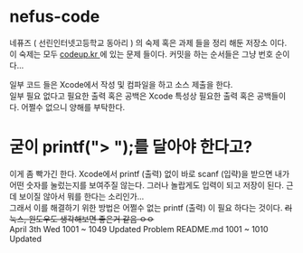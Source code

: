 # nefus-code
네퓨즈 ( 선린인터넷고등학교 동아리 ) 의 숙제 혹은 과제 들을 정리 해둔 저장소 이다. <br/>
이 숙제는 모두 <a href="codeup.kr"> codeup.kr </a> 에 있는 문제 들이다. 커밋을 하는 순서들은 그냥 번호 순이다... <br/>

일부 코드 들은 Xcode에서 작성 및 컴파일을 하고 소스 제출을 한다. <br/>
일부 필요 없다고 필요한 출력 혹은 공백은 Xcode 특성상 필요한 출력 혹은 공백들이다. 어쩔수 없으니 양해를 부탁한다. <br/>

# 굳이 printf("> ");를 달아야 한다고?
이게 좀 빡가긴 한다. Xcode에서 printf (출력) 없이 바로 scanf (입략)을 받으면 내가 어떤 숫자를 눌렀는지를 보여주질 않는다. 그러나 놀랍게도 입력이 되고 저장이 된다. 근데 보이질 않아서 뭐를 한다는 소리인가... <br/>
그래서 이를 해결하기 위한 방법은 어쩔수 없는 printf (출력) 이 필요 하다는 것이다. ~~리눅스, 윈도우도 생각해보면 좋은거 같음 ㅇㅇ~~ <br/>
April 3th Wed 1001 ~ 1049 Updated
Problem README.md 1001 ~ 1010 Updated
